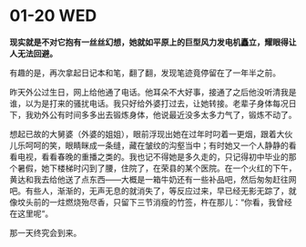 # 01-20 WED

**现实就是不对它抱有一丝丝幻想，她就如平原上的巨型风力发电机矗立，耀眼得让人无法回避。**

有趣的是，再次拿起日记本和笔，翻了翻，发现笔迹竟停留在了一年半之前。

昨天外公过生日，网上给他通了电话。他耳朵不大好事，接通了之后他没听清我是谁，以为是打来的骚扰电话。我只好给外婆打过去，让她转接。老辈子身体每况日下，我劝外公有时间多多出去锻炼身体，他说最近没多太多力气了，锻炼不动了。

想起已故的大舅婆（外婆的姐姐），眼前浮现出她在过年时叼着一更烟，跟着大伙儿乐呵呵的笑，眼睛眯成一条缝，藏在皱纹的沟壑当中；有时她又一个人静静的看看电视，看看春晚的重播之类的。我也记不得她是多久走的，只记得初中毕业的那个暑假，她下楼梯时闪到了腰，住院了，在荣县的某个医院。在一个火红的下午，黄达和我去给他送了点东西——大概是一箱牛奶还有一些补品吧，然后匆匆赶往网吧。有些人，渐渐的，无声无息的就消失了，等反应过来，早已经无影无踪了，就像坟头前的一炷燃烧殆尽香，只留下三节消瘦的竹签，杵在那儿：“你看，我曾经在这里呢“。

那一天终究会到来。






